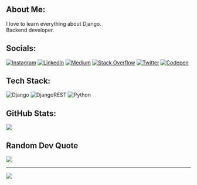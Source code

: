 ## About Me:
I love to learn everything about Django.<br>Backend developer.


## Socials:
[![Instagram](https://img.shields.io/badge/Instagram-%23E4405F.svg?logo=Instagram&logoColor=white)](https://instagram.com/ali.fallahi.01) [![LinkedIn](https://img.shields.io/badge/LinkedIn-%230077B5.svg?logo=linkedin&logoColor=white)](https://linkedin.com/in/ali-fallahi-2b2248215) [![Medium](https://img.shields.io/badge/Medium-12100E?logo=medium&logoColor=white)](https://medium.com/@ali.fallahi) [![Stack Overflow](https://img.shields.io/badge/-Stackoverflow-FE7A16?logo=stack-overflow&logoColor=white)](https://stackoverflow.com/users/22026286) [![Twitter](https://img.shields.io/badge/Twitter-%231DA1F2.svg?logo=Twitter&logoColor=white)](https://twitter.com/alif_1380) [![Codepen](https://img.shields.io/badge/Codepen-000000?style=for-the-badge&logo=codepen&logoColor=white)](https://codepen.io/Ali-Fallahi) 

## Tech Stack:
![Django](https://img.shields.io/badge/django-%23092E20.svg?style=for-the-badge&logo=django&logoColor=white) ![DjangoREST](https://img.shields.io/badge/DJANGO-REST-ff1709?style=for-the-badge&logo=django&logoColor=white&color=ff1709&labelColor=gray) ![Python](https://img.shields.io/badge/python-3670A0?style=for-the-badge&logo=python&logoColor=ffdd54)
## GitHub Stats:
![](https://github-readme-stats.vercel.app/api/top-langs/?username=Ali-Fallahi&theme=default&hide_border=false&include_all_commits=false&count_private=false&layout=compact)

## Random Dev Quote
![](https://quotes-github-readme.vercel.app/api?type=horizontal&theme=radical)

---
[![](https://visitcount.itsvg.in/api?id=Ali-Fallahi&icon=0&color=0)](https://visitcount.itsvg.in)

<!-- Proudly created with GPRM ( https://gprm.itsvg.in ) -->
